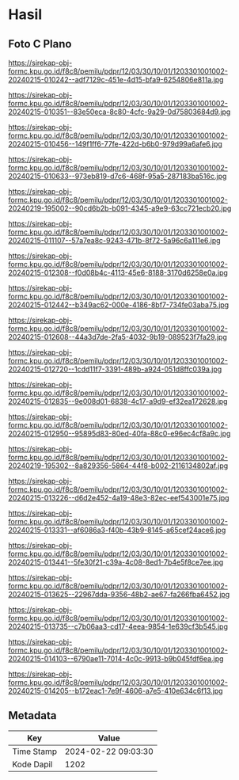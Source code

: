 # Hasil

## Foto C Plano

https://sirekap-obj-formc.kpu.go.id/f8c8/pemilu/pdpr/12/03/30/10/01/1203301001002-20240215-010242--adf7129c-451e-4d15-bfa9-6254806e811a.jpg

https://sirekap-obj-formc.kpu.go.id/f8c8/pemilu/pdpr/12/03/30/10/01/1203301001002-20240215-010351--83e50eca-8c80-4cfc-9a29-0d75803684d9.jpg

https://sirekap-obj-formc.kpu.go.id/f8c8/pemilu/pdpr/12/03/30/10/01/1203301001002-20240215-010456--149f1ff6-77fe-422d-b6b0-979d99a6afe6.jpg

https://sirekap-obj-formc.kpu.go.id/f8c8/pemilu/pdpr/12/03/30/10/01/1203301001002-20240215-010633--973eb819-d7c6-468f-95a5-287183ba516c.jpg

https://sirekap-obj-formc.kpu.go.id/f8c8/pemilu/pdpr/12/03/30/10/01/1203301001002-20240219-195002--90cd6b2b-b091-4345-a9e9-63cc721ecb20.jpg

https://sirekap-obj-formc.kpu.go.id/f8c8/pemilu/pdpr/12/03/30/10/01/1203301001002-20240215-011107--57a7ea8c-9243-471b-8f72-5a96c6a111e6.jpg

https://sirekap-obj-formc.kpu.go.id/f8c8/pemilu/pdpr/12/03/30/10/01/1203301001002-20240215-012308--f0d08b4c-4113-45e6-8188-3170d6258e0a.jpg

https://sirekap-obj-formc.kpu.go.id/f8c8/pemilu/pdpr/12/03/30/10/01/1203301001002-20240215-012442--b349ac62-000e-4186-8bf7-734fe03aba75.jpg

https://sirekap-obj-formc.kpu.go.id/f8c8/pemilu/pdpr/12/03/30/10/01/1203301001002-20240215-012608--44a3d7de-2fa5-4032-9b19-089523f7fa29.jpg

https://sirekap-obj-formc.kpu.go.id/f8c8/pemilu/pdpr/12/03/30/10/01/1203301001002-20240215-012720--1cdd11f7-3391-489b-a924-051d8ffc039a.jpg

https://sirekap-obj-formc.kpu.go.id/f8c8/pemilu/pdpr/12/03/30/10/01/1203301001002-20240215-012835--9e008d01-6838-4c17-a9d9-ef32ea172628.jpg

https://sirekap-obj-formc.kpu.go.id/f8c8/pemilu/pdpr/12/03/30/10/01/1203301001002-20240215-012950--95895d83-80ed-40fa-88c0-e96ec4cf8a9c.jpg

https://sirekap-obj-formc.kpu.go.id/f8c8/pemilu/pdpr/12/03/30/10/01/1203301001002-20240219-195302--8a829356-5864-44f8-b002-2116134802af.jpg

https://sirekap-obj-formc.kpu.go.id/f8c8/pemilu/pdpr/12/03/30/10/01/1203301001002-20240215-013226--d6d2e452-4a19-48e3-82ec-eef543001e75.jpg

https://sirekap-obj-formc.kpu.go.id/f8c8/pemilu/pdpr/12/03/30/10/01/1203301001002-20240215-013331--af6086a3-f40b-43b9-8145-a65cef24ace6.jpg

https://sirekap-obj-formc.kpu.go.id/f8c8/pemilu/pdpr/12/03/30/10/01/1203301001002-20240215-013441--5fe30f21-c39a-4c08-8ed1-7b4e5f8ce7ee.jpg

https://sirekap-obj-formc.kpu.go.id/f8c8/pemilu/pdpr/12/03/30/10/01/1203301001002-20240215-013625--22967dda-9356-48b2-ae67-fa266fba6452.jpg

https://sirekap-obj-formc.kpu.go.id/f8c8/pemilu/pdpr/12/03/30/10/01/1203301001002-20240215-013735--c7b06aa3-cd17-4eea-9854-1e639cf3b545.jpg

https://sirekap-obj-formc.kpu.go.id/f8c8/pemilu/pdpr/12/03/30/10/01/1203301001002-20240215-014103--6790ae11-7014-4c0c-9913-b9b045fdf6ea.jpg

https://sirekap-obj-formc.kpu.go.id/f8c8/pemilu/pdpr/12/03/30/10/01/1203301001002-20240215-014205--b172eac1-7e9f-4606-a7e5-410e634c6f13.jpg


## Metadata

| Key        | Value               |
| ---------- | ------------------- |
| Time Stamp | 2024-02-22 09:03:30 |
| Kode Dapil | 1202                |



